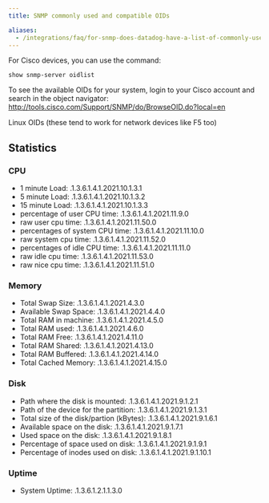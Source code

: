 ```yaml
---
title: SNMP commonly used and compatible OIDs

aliases:
  - /integrations/faq/for-snmp-does-datadog-have-a-list-of-commonly-used-compatible-oids
---
```


For Cisco devices, you can use the command:

```text
show snmp-server oidlist
```

To see the available OIDs for your system, login to your Cisco account and search in the object navigator: http://tools.cisco.com/Support/SNMP/do/BrowseOID.do?local=en

Linux OIDs (these tend to work for network devices like F5 too)

## Statistics

### CPU

* 1 minute Load: .1.3.6.1.4.1.2021.10.1.3.1
* 5 minute Load: .1.3.6.1.4.1.2021.10.1.3.2
* 15 minute Load: .1.3.6.1.4.1.2021.10.1.3.3
* percentage of user CPU time: .1.3.6.1.4.1.2021.11.9.0
* raw user cpu time: .1.3.6.1.4.1.2021.11.50.0
* percentages of system CPU time: .1.3.6.1.4.1.2021.11.10.0
* raw system cpu time: .1.3.6.1.4.1.2021.11.52.0
* percentages of idle CPU time: .1.3.6.1.4.1.2021.11.11.0
* raw idle cpu time: .1.3.6.1.4.1.2021.11.53.0
* raw nice cpu time: .1.3.6.1.4.1.2021.11.51.0

### Memory

* Total Swap Size: .1.3.6.1.4.1.2021.4.3.0
* Available Swap Space: .1.3.6.1.4.1.2021.4.4.0
* Total RAM in machine: .1.3.6.1.4.1.2021.4.5.0
* Total RAM used: .1.3.6.1.4.1.2021.4.6.0
* Total RAM Free: .1.3.6.1.4.1.2021.4.11.0
* Total RAM Shared: .1.3.6.1.4.1.2021.4.13.0
* Total RAM Buffered: .1.3.6.1.4.1.2021.4.14.0
* Total Cached Memory: .1.3.6.1.4.1.2021.4.15.0

### Disk

* Path where the disk is mounted: .1.3.6.1.4.1.2021.9.1.2.1
* Path of the device for the partition: .1.3.6.1.4.1.2021.9.1.3.1
* Total size of the disk/partion (kBytes): .1.3.6.1.4.1.2021.9.1.6.1
* Available space on the disk: .1.3.6.1.4.1.2021.9.1.7.1
* Used space on the disk: .1.3.6.1.4.1.2021.9.1.8.1
* Percentage of space used on disk: .1.3.6.1.4.1.2021.9.1.9.1
* Percentage of inodes used on disk: .1.3.6.1.4.1.2021.9.1.10.1

### Uptime

* System Uptime: .1.3.6.1.2.1.1.3.0
